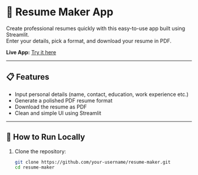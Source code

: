 # 📝 Resume Maker App

Create professional resumes quickly with this easy-to-use app built using Streamlit.  
Enter your details, pick a format, and download your resume in PDF.

**Live App:** [Try it here](https://x4dtezhpotuzwgzh4xkzkx.streamlit.app/)

---

## 📋 Features

- Input personal details (name, contact, education, work experience etc.)  
- Generate a polished PDF resume format  
- Download the resume as PDF  
- Clean and simple UI using Streamlit  

---

## 🚀 How to Run Locally

1. Clone the repository:  
   ```bash
   git clone https://github.com/your-username/resume-maker.git
   cd resume-maker
